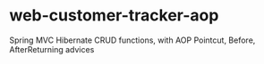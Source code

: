 # web-customer-tracker-aop
Spring MVC Hibernate CRUD functions, with AOP Pointcut, Before, AfterReturning advices
